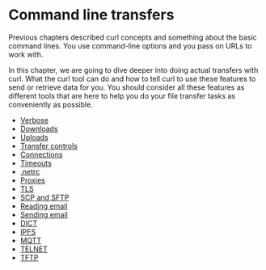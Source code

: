 # Command line transfers

Previous chapters described curl concepts and something about the basic
command lines. You use command-line options and you pass on URLs to work with.

In this chapter, we are going to dive deeper into doing actual transfers with
curl. What the curl tool can do and how to tell curl to use these features to
send or retrieve data for you. You should consider all these features as
different tools that are here to help you do your file transfer tasks as
conveniently as possible.

  * [Verbose](verbose/)
  * [Downloads](downloads/)
  * [Uploads](uploads.md)
  * [Transfer controls](transfers/)
  * [Connections](connections/)
  * [Timeouts](timeouts.md)
  * [.netrc](netrc.md)
  * [Proxies](proxies/)
  * [TLS](tls.md)
  * [SCP and SFTP](scpsftp.md)
  * [Reading email](reademail.md)
  * [Sending email](smtp.md)
  * [DICT](dict.md)
  * [IPFS](ipfs.md)
  * [MQTT](mqtt.md)
  * [TELNET](telnet.md)
  * [TFTP](tftp.md)
